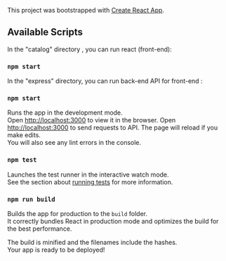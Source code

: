 This project was bootstrapped with [Create React App](https://github.com/facebook/create-react-app).

## Available Scripts

In the "catalog" directory , you can run react (front-end):

### `npm start`

In the "express" directory, you can run back-end API for front-end :

### `npm start`

Runs the app in the development mode.<br>
Open [http://localhost:3000](http://localhost:3000) to view it in the browser.
Open [http://localhost:3000](http://localhost:8081) to send requests to API.
The page will reload if you make edits.<br>
You will also see any lint errors in the console.

### `npm test`

Launches the test runner in the interactive watch mode.<br>
See the section about [running tests](https://facebook.github.io/create-react-app/docs/running-tests) for more information.

### `npm run build`

Builds the app for production to the `build` folder.<br>
It correctly bundles React in production mode and optimizes the build for the best performance.

The build is minified and the filenames include the hashes.<br>
Your app is ready to be deployed!
